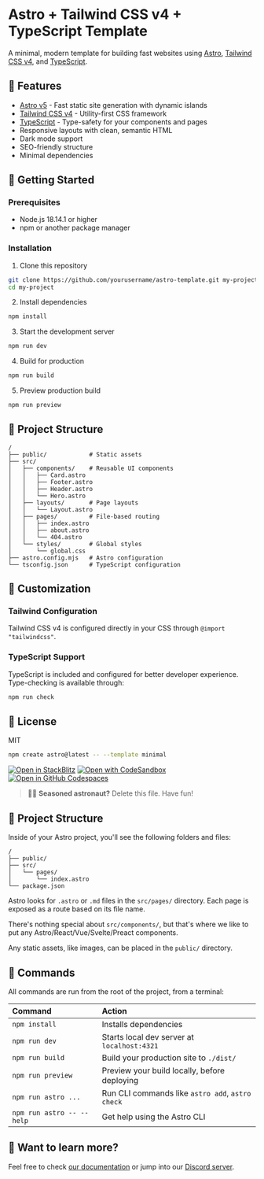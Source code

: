 # Astro + Tailwind CSS v4 + TypeScript Template

A minimal, modern template for building fast websites using [Astro](https://astro.build/), [Tailwind CSS v4](https://tailwindcss.com/), and [TypeScript](https://www.typescriptlang.org/).

## 🚀 Features

- [Astro v5](https://astro.build/) - Fast static site generation with dynamic islands
- [Tailwind CSS v4](https://tailwindcss.com/) - Utility-first CSS framework
- [TypeScript](https://www.typescriptlang.org/) - Type-safety for your components and pages
- Responsive layouts with clean, semantic HTML
- Dark mode support
- SEO-friendly structure
- Minimal dependencies

## 🧞 Getting Started

### Prerequisites

- Node.js 18.14.1 or higher
- npm or another package manager

### Installation

1. Clone this repository
```bash
git clone https://github.com/yourusername/astro-template.git my-project
cd my-project
```

2. Install dependencies
```bash
npm install
```

3. Start the development server
```bash
npm run dev
```

4. Build for production
```bash
npm run build
```

5. Preview production build
```bash
npm run preview
```

## 📁 Project Structure

```
/
├── public/            # Static assets
├── src/
│   ├── components/    # Reusable UI components
│   │   ├── Card.astro
│   │   ├── Footer.astro
│   │   ├── Header.astro
│   │   └── Hero.astro
│   ├── layouts/       # Page layouts
│   │   └── Layout.astro
│   ├── pages/         # File-based routing
│   │   ├── index.astro
│   │   ├── about.astro
│   │   └── 404.astro
│   └── styles/        # Global styles
│       └── global.css
├── astro.config.mjs   # Astro configuration
└── tsconfig.json      # TypeScript configuration
```

## 🧰 Customization

### Tailwind Configuration

Tailwind CSS v4 is configured directly in your CSS through `@import "tailwindcss"`.

### TypeScript Support

TypeScript is included and configured for better developer experience. Type-checking is available through:

```bash
npm run check
```

## 📝 License

MIT

```sh
npm create astro@latest -- --template minimal
```

[![Open in StackBlitz](https://developer.stackblitz.com/img/open_in_stackblitz.svg)](https://stackblitz.com/github/withastro/astro/tree/latest/examples/minimal)
[![Open with CodeSandbox](https://assets.codesandbox.io/github/button-edit-lime.svg)](https://codesandbox.io/p/sandbox/github/withastro/astro/tree/latest/examples/minimal)
[![Open in GitHub Codespaces](https://github.com/codespaces/badge.svg)](https://codespaces.new/withastro/astro?devcontainer_path=.devcontainer/minimal/devcontainer.json)

> 🧑‍🚀 **Seasoned astronaut?** Delete this file. Have fun!

## 🚀 Project Structure

Inside of your Astro project, you'll see the following folders and files:

```text
/
├── public/
├── src/
│   └── pages/
│       └── index.astro
└── package.json
```

Astro looks for `.astro` or `.md` files in the `src/pages/` directory. Each page is exposed as a route based on its file name.

There's nothing special about `src/components/`, but that's where we like to put any Astro/React/Vue/Svelte/Preact components.

Any static assets, like images, can be placed in the `public/` directory.

## 🧞 Commands

All commands are run from the root of the project, from a terminal:

| Command                   | Action                                           |
| :------------------------ | :----------------------------------------------- |
| `npm install`             | Installs dependencies                            |
| `npm run dev`             | Starts local dev server at `localhost:4321`      |
| `npm run build`           | Build your production site to `./dist/`          |
| `npm run preview`         | Preview your build locally, before deploying     |
| `npm run astro ...`       | Run CLI commands like `astro add`, `astro check` |
| `npm run astro -- --help` | Get help using the Astro CLI                     |

## 👀 Want to learn more?

Feel free to check [our documentation](https://docs.astro.build) or jump into our [Discord server](https://astro.build/chat).
